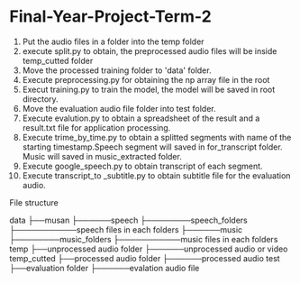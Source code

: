 # Final-Year-Project-Term-2

1. Put the audio files in a folder into the temp folder
2. execute split.py to obtain, the preprocessed audio files will be inside temp_cutted folder
3. Move the processed training folder to 'data' folder.
4. Execute preprocessing.py for obtaining the np array file in the root
5. Execut training.py to train the model, the model will be saved in root directory.
6. Move the evaluation audio file folder into test folder.
7. Execute evalution.py to obtain a spreadsheet of the result and a result.txt file for application processing.
8. Execute trime_by_time.py to obtain a splitted segments with name of the starting timestamp.Speech segment will saved in for_transcript folder. Music will saved in music_extracted folder.
9. Execute google_speech.py to obtain transcript of each segment.
10. Execute transcript_to _subtitle.py to obtain subtitle file for the evaluation audio.

File structure

data
├──musan
├──────speech
├────────speech_folders
├───────────speech files in each folders
├──────music
├────────music_folders
├───────────music files in each folders
temp
├──unprocessed audio folder
├──────unprocessed audio or video
temp_cutted
├──processed audio folder
├──────processed audio
test
├──evaluation folder
├──────evalation audio file
    
